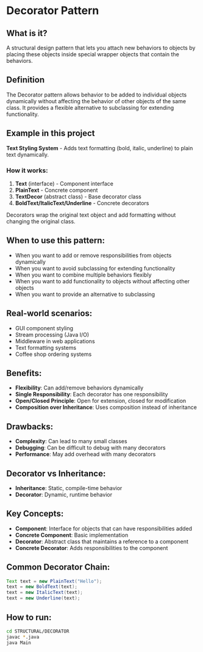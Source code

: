 # Decorator Pattern

## What is it?
A structural design pattern that lets you attach new behaviors to objects by placing these objects inside special wrapper objects that contain the behaviors.

## Definition
The Decorator pattern allows behavior to be added to individual objects dynamically without affecting the behavior of other objects of the same class. It provides a flexible alternative to subclassing for extending functionality.

## Example in this project
**Text Styling System** - Adds text formatting (bold, italic, underline) to plain text dynamically.

### How it works:
1. **Text** (interface) - Component interface
2. **PlainText** - Concrete component
3. **TextDecor** (abstract class) - Base decorator class
4. **BoldText/ItalicText/Underline** - Concrete decorators

Decorators wrap the original text object and add formatting without changing the original class.

## When to use this pattern:
- When you want to add or remove responsibilities from objects dynamically
- When you want to avoid subclassing for extending functionality
- When you want to combine multiple behaviors flexibly
- When you want to add functionality to objects without affecting other objects
- When you want to provide an alternative to subclassing

## Real-world scenarios:
- GUI component styling
- Stream processing (Java I/O)
- Middleware in web applications
- Text formatting systems
- Coffee shop ordering systems

## Benefits:
- **Flexibility**: Can add/remove behaviors dynamically
- **Single Responsibility**: Each decorator has one responsibility
- **Open/Closed Principle**: Open for extension, closed for modification
- **Composition over Inheritance**: Uses composition instead of inheritance

## Drawbacks:
- **Complexity**: Can lead to many small classes
- **Debugging**: Can be difficult to debug with many decorators
- **Performance**: May add overhead with many decorators

## Decorator vs Inheritance:
- **Inheritance**: Static, compile-time behavior
- **Decorator**: Dynamic, runtime behavior

## Key Concepts:
- **Component**: Interface for objects that can have responsibilities added
- **Concrete Component**: Basic implementation
- **Decorator**: Abstract class that maintains a reference to a component
- **Concrete Decorator**: Adds responsibilities to the component

## Common Decorator Chain:
```java
Text text = new PlainText("Hello");
text = new BoldText(text);
text = new ItalicText(text);
text = new Underline(text);
```

## How to run:
```bash
cd STRUCTURAL/DECORATOR
javac *.java
java Main
```
